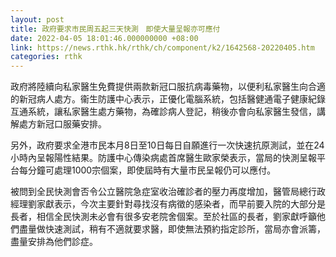 ```yaml
---
layout: post
title: 政府要求市民周五起三天快測　即使大量呈報亦可應付
date: 2022-04-05 18:01:46.000000000 +08:00
link: https://news.rthk.hk/rthk/ch/component/k2/1642568-20220405.htm
categories: rthk
---
```


政府將陸續向私家醫生免費提供兩款新冠口服抗病毒藥物，以便利私家醫生向合適的新冠病人處方。衞生防護中心表示，正優化電腦系統，包括醫健通電子健康紀錄互通系統，讓私家醫生處方藥物，為確診病人登記，稍後亦會向私家醫生發信，講解處方新冠口服藥安排。

另外，政府要求全港市民本月8日至10日每日自願進行一次快速抗原測試，並在24小時內呈報陽性結果。防護中心傳染病處首席醫生歐家榮表示，當局的快測呈報平台每分鐘可處理1000宗個案，即使屆時有大量市民呈報仍可以應付。

被問到全民快測會否令公立醫院急症室收治確診者的壓力再度增加，醫管局總行政經理劉家獻表示，今次主要針對尋找沒有病徵的感染者，而早前要入院的大部分是長者，相信全民快測未必會有很多安老院舍個案。至於社區的長者，劉家獻呼籲他們盡量做快速測試，稍有不適就要求醫，即使無法預約指定診所，當局亦會派籌，盡量安排為他們診症。
